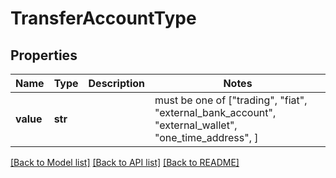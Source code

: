 # TransferAccountType


## Properties
Name | Type | Description | Notes
------------ | ------------- | ------------- | -------------
**value** | **str** |  |  must be one of ["trading", "fiat", "external_bank_account", "external_wallet", "one_time_address", ]

[[Back to Model list]](../README.md#documentation-for-models) [[Back to API list]](../README.md#documentation-for-api-endpoints) [[Back to README]](../README.md)


